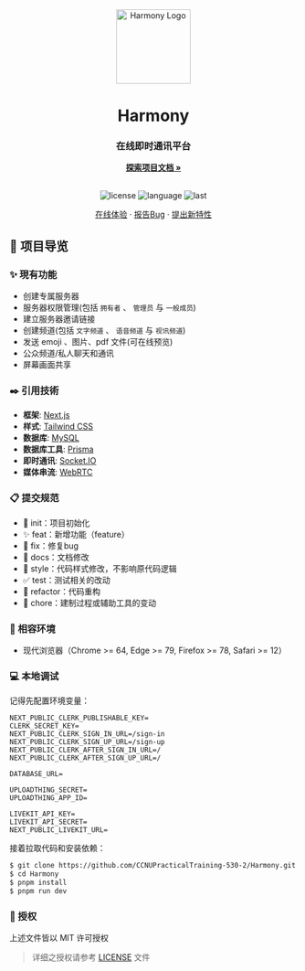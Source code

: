 <div align="center">
  <img width="130" src="https://www.github.com/CCNUPracticalTraining-530-2.png" alt="Harmony Logo">
  <h1 align="center">Harmony</h1>
  <h3>在线即时通讯平台</h3>
  <a href="https://github.com/CCNUPracticalTraining-530-2/Harmony"><strong>探索项目文档 »</strong></a>
  <br />
  <br />

![license](https://img.shields.io/github/license/CCNUPracticalTraining-530-2/Harmony)
![language](https://img.shields.io/github/languages/top/CCNUPracticalTraining-530-2/Harmony)
![last](https://img.shields.io/github/last-commit/CCNUPracticalTraining-530-2/Harmony)

<a href="https://harmony-530-2.vercel.app" target="_blank">在线体验</a>
·
<a href="https://github.com/BlackishGreen33/ZhiXueTuPu/issues">报告Bug</a>
·
<a href="https://github.com/BlackishGreen33/ZhiXueTuPu/issues">提出新特性</a>

</div>

## 🔖 项目导览

### ✨ 現有功能

- 创建专属服务器
- 服务器权限管理(包括 `拥有者` 、 `管理员` 与 `一般成员`)
- 建立服务器邀请链接
- 创建频道(包括 `文字频道` 、 `语音频道` 与 `视讯频道`)
- 发送 emoji 、图片、pdf 文件(可在线预览)
- 公众频道/私人聊天和通讯
- 屏幕画面共享

### ✒️ 引用技術

- **框架**: [Next.js](https://nextjs.org)
- **样式**: [Tailwind CSS](https://www.tailwindcss.cn/)
- **数据库**: [MySQL](https://www.mysql.com/)
- **数据库工具**: [Prisma](https://www.prisma.io/)
- **即时通讯**: [Socket.IO](https://socket.io/)
- **媒体串流**: [WebRTC](https://webrtc.org/)

### 📋 提交规范

- 🎉 init：项目初始化
- ✨ feat：新增功能（feature）
- 🐞 fix：修复bug
- 📃 docs：文档修改
- 🌈 style：代码样式修改，不影响原代码逻辑
- ✅ test：测试相关的改动
- 🔨 refactor：代码重构
- 🔧 chore：建制过程或辅助工具的变动

### 🎯 相容环境

- 现代浏览器（Chrome >= 64, Edge >= 79, Firefox >= 78, Safari >= 12）

### 💻 本地调试

记得先配置环境变量：
```env
NEXT_PUBLIC_CLERK_PUBLISHABLE_KEY=
CLERK_SECRET_KEY=
NEXT_PUBLIC_CLERK_SIGN_IN_URL=/sign-in
NEXT_PUBLIC_CLERK_SIGN_UP_URL=/sign-up
NEXT_PUBLIC_CLERK_AFTER_SIGN_IN_URL=/
NEXT_PUBLIC_CLERK_AFTER_SIGN_UP_URL=/

DATABASE_URL=

UPLOADTHING_SECRET=
UPLOADTHING_APP_ID=

LIVEKIT_API_KEY=
LIVEKIT_API_SECRET=
NEXT_PUBLIC_LIVEKIT_URL=
```

接着拉取代码和安装依赖：
```bash
$ git clone https://github.com/CCNUPracticalTraining-530-2/Harmony.git
$ cd Harmony
$ pnpm install
$ pnpm run dev
```

### 📝 授权

上述文件皆以 MIT 许可授权

> 详细之授权请参考 [LICENSE](LICENSE) 文件
